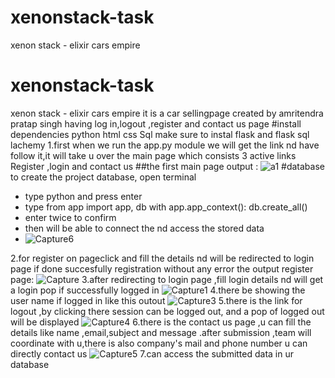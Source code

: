 # xenonstack-task
 xenon stack - elixir cars empire
# xenonstack-task
 xenon stack - elixir cars empire
 it is a car sellingpage created by amritendra pratap singh having log in,logout ,register and contact us page
 #install dependencies
 python
 html
 css
 Sql
 make sure to instal flask 
 and flask sql lachemy
 1.first when we run the app.py module we will get the link nd have follow it,it will take u over the main page 
 which consists 3 active links Register ,login and contact us 
 ##the first main page output :
![a1](https://user-images.githubusercontent.com/110092063/200916547-a6560fa6-ffba-4682-b154-143120e9bec7.PNG)
#database 
to create the project database, open terminal
- type python and press enter
- type 
    from app import app, db
    with app.app_context():
        db.create_all()
- enter twice to confirm
- then will be able to connect the nd access the stored data
- ![Capture6](https://user-images.githubusercontent.com/110092063/200919926-d39365d5-48a5-410a-bcf9-5b14564b2605.PNG)

2.for register on pageclick and fill the details nd will be redirected to login page
if done succesfully registration without any error
the output register page:
![Capture](https://user-images.githubusercontent.com/110092063/200918302-feb3423e-93e0-429a-84de-81e71a318fa0.PNG)
3.after redirecting to login page ,fill login details nd will get a login pop if successfully logged in
![Capture1](https://user-images.githubusercontent.com/110092063/200918688-3f3ced79-6fe5-4eed-8c99-ef027dad7517.PNG)
4.there be showing the user name if logged in like this outout
![Capture3](https://user-images.githubusercontent.com/110092063/200918892-d5eaeb4f-af38-4677-90e0-0a8ade1d3fb7.PNG)
5.there is the link for logout ,by clicking there session can be logged out, and a pop of logged out will be displayed
![Capture4](https://user-images.githubusercontent.com/110092063/200919081-9891695d-6bc1-4df7-8380-ac2e21d7806b.PNG)
6.there is the contact us page ,u can fill the details like name ,email,subject and message .after submission ,team will coordinate with u,there is also company's mail and phone number u can directly contact us
![Capture5](https://user-images.githubusercontent.com/110092063/200919454-d4f6d51d-6207-4a8f-8c64-44ea0b12b84c.PNG)
7.can access the submitted data in ur database
